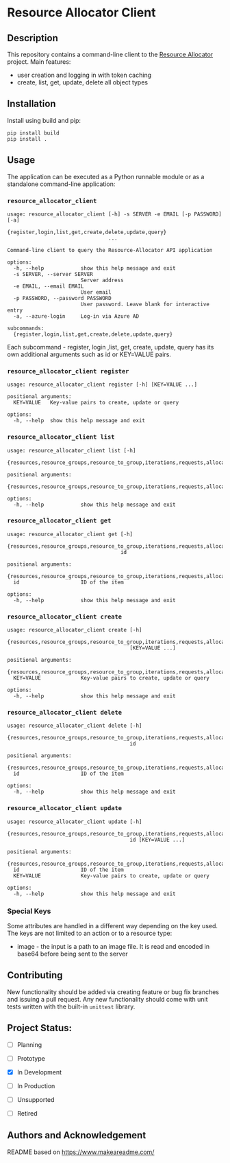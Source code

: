 #	Resource Allocator Client

##	Description
This repository contains a command-line client to the [Resource Allocator] project. Main features:

* user creation and logging in with token caching
* create, list, get, update, delete all object types


##	Installation
Install using build and pip:

```
pip install build
pip install .
```


##	Usage
The application can be executed as a Python runnable module or as a standalone command-line
application:


###	`resource_allocator_client`
```
usage: resource_allocator_client [-h] -s SERVER -e EMAIL [-p PASSWORD] [-a]
                                 {register,login,list,get,create,delete,update,query}
                                 ...

Command-line client to query the Resource-Allocator API application

options:
  -h, --help            show this help message and exit
  -s SERVER, --server SERVER
                        Server address
  -e EMAIL, --email EMAIL
                        User email
  -p PASSWORD, --password PASSWORD
                        User password. Leave blank for interactive entry
  -a, --azure-login     Log-in via Azure AD

subcommands:
  {register,login,list,get,create,delete,update,query}
```

Each subcommand - register, login ,list, get, create, update, query has its own additional arguments
such as id or KEY=VALUE pairs.


###	`resource_allocator_client register`
```
usage: resource_allocator_client register [-h] [KEY=VALUE ...]

positional arguments:
  KEY=VALUE   Key-value pairs to create, update or query

options:
  -h, --help  show this help message and exit
```

###	`resource_allocator_client list`
```
usage: resource_allocator_client list [-h]
                                      {resources,resource_groups,resource_to_group,iterations,requests,allocation}

positional arguments:
  {resources,resource_groups,resource_to_group,iterations,requests,allocation}

options:
  -h, --help            show this help message and exit

```


###	`resource_allocator_client get`
```
usage: resource_allocator_client get [-h]
                                     {resources,resource_groups,resource_to_group,iterations,requests,allocation}
                                     id

positional arguments:
  {resources,resource_groups,resource_to_group,iterations,requests,allocation}
  id                    ID of the item

options:
  -h, --help            show this help message and exit
```


###	`resource_allocator_client create`
```
usage: resource_allocator_client create [-h]
                                        {resources,resource_groups,resource_to_group,iterations,requests,allocation}
                                        [KEY=VALUE ...]

positional arguments:
  {resources,resource_groups,resource_to_group,iterations,requests,allocation}
  KEY=VALUE             Key-value pairs to create, update or query

options:
  -h, --help            show this help message and exit
```


###	`resource_allocator_client delete`
```
usage: resource_allocator_client delete [-h]
                                        {resources,resource_groups,resource_to_group,iterations,requests,allocation}
                                        id

positional arguments:
  {resources,resource_groups,resource_to_group,iterations,requests,allocation}
  id                    ID of the item

options:
  -h, --help            show this help message and exit
```

###	`resource_allocator_client update`
```
usage: resource_allocator_client update [-h]
                                        {resources,resource_groups,resource_to_group,iterations,requests,allocation}
                                        id [KEY=VALUE ...]

positional arguments:
  {resources,resource_groups,resource_to_group,iterations,requests,allocation}
  id                    ID of the item
  KEY=VALUE             Key-value pairs to create, update or query

options:
  -h, --help            show this help message and exit
```

###	Special Keys
Some attributes are handled in a different way depending on the key used. The keys are not limited
to an action or to a resource type:

* image - the input is a path to an image file. It is read and encoded in base64 before being sent
  to the server


##	Contributing
New functionality should be added via creating feature or bug fix branches and issuing a pull
request. Any new functionality should come with unit tests written with the built-in `unittest`
library.


##	Project Status:
- [ ] Planning
- [ ] Prototype
- [X] In Development
- [ ] In Production
- [ ] Unsupported
- [ ] Retired


##	Authors and Acknowledgement
README based on <https://www.makeareadme.com/>


[Resource Allocator]: https://github.com/Bugzey/Resource-Allocator
